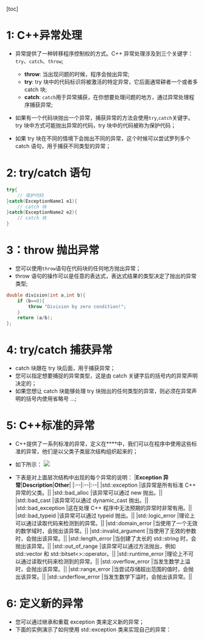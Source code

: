 [toc]

# 1: C++异常处理

- 异常提供了一种转移程序控制权的方式。C++ 异常处理涉及到三个关键字：`try`、`catch`、`throw`;

  - **throw**: 当出现问题的时候，程序会抛出异常;
  - **try**: try 块中的代码标识将被激活的特定异常，它后面通常耕者一个或者多 catch 块;
  - **catch**: `catch`用于异常捕获，在你想要处理问题的地方，通过异常处理程序捕获异常;

- 如果有一个代码块抛出一个异常，捕获异常的方法会使用`try`,`catch`关键字。try 块中方式可能抛出异常的代码，try 块中的代码被称为保护代码；
- 如果 try 块在不同的情境下会抛出不同的异常，这个时候可以尝试罗列多个 catch 语句，用于捕获不同类型的异常；

# 2: try/catch 语句

```cpp
try{
    // 保护代码
}catch(ExceptionName1 e1){
    // catch 块
}catch(ExceptionName2 e2){
    // catch 块
}
```

# 3：throw 抛出异常

- 您可以使用`throw`语句在代码块的任何地方抛出异常；
- throw 语句的操作可以是任意的表达式，表达式结果的类型决定了抛出的异常类型;

```cpp
double division(int a,int b){
    if (b==0){
        throw "Division by zero condition!";
    }
    return (a/b);
};
```

# 4: try/catch 捕获异常

- catch 块跟在 try 块后面，用于捕获异常；
- 您可以指定想要捕捉的异常类型，这是由 catch 关键字后的括号内的异常声明决定的；
- 如果您想让 catch 块能够处理 try 块抛出的任何类型的异常，则必须在异常声明的括号内使用省略号 ...;

# 5: C++标准的异常

- C++提供了一系列标准的异常，定义在**<exception>**中，我们可以在程序中使用这些标准的异常，他们是以父类子类层次结构组织起来的；

- 如下所示：
  ![](https://www.runoob.com/wp-content/uploads/2015/05/exceptions_in_cpp.png)

- 下表是对上面层次结构中出现的每个异常的说明：
  |**Exception 异常**|**Description**|**Other**|
  |:--|:--|:--|
  |std::exception |该异常是所有标准 C++ 异常的父类。||
  |std::bad_alloc |该异常可以通过 new 抛出。||
  |std::bad_cast |该异常可以通过 dynamic_cast 抛出。||
  |std::bad_exception |这在处理 C++ 程序中无法预期的异常时非常有用。||
  |std::bad_typeid |该异常可以通过 typeid 抛出。||
  |std::logic_error |理论上可以通过读取代码来检测到的异常。||
  |std::domain_error |当使用了一个无效的数学域时，会抛出该异常。||
  |std::invalid_argument |当使用了无效的参数时，会抛出该异常。||
  |std::length_error |当创建了太长的 std::string 时，会抛出该异常。||
  |std::out_of_range |该异常可以通过方法抛出，例如 std::vector 和 std::bitset<>::operator[]()。||
  |std::runtime_error |理论上不可以通过读取代码来检测到的异常。||
  |std::overflow_error |当发生数学上溢时，会抛出该异常。||
  |std::range_error |当尝试存储超出范围的值时，会抛出该异常。||
  |std::underflow_error |当发生数学下溢时，会抛出该异常。||

# 6: 定义新的异常

- 您可以通过继承和重载 exception 类来定义新的异常；
- 下面的实例演示了如何使用 std::exception 类来实现自己的异常：
